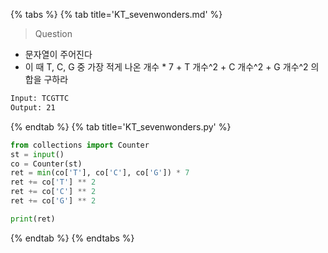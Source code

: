 {% tabs %}
{% tab title='KT_sevenwonders.md' %}

> Question

* 문자열이 주어진다
* 이 때 T, C, G 중 가장 적게 나온 개수 * 7 + T 개수^2 + C 개수^2 + G 개수^2 의 합을 구하라

```txt
Input: TCGTTC
Output: 21
```

{% endtab %}
{% tab title='KT_sevenwonders.py' %}

```py
from collections import Counter
st = input()
co = Counter(st)
ret = min(co['T'], co['C'], co['G']) * 7
ret += co['T'] ** 2
ret += co['C'] ** 2
ret += co['G'] ** 2

print(ret)
```

{% endtab %}
{% endtabs %}
